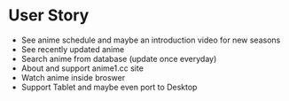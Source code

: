 # User Story
- See anime schedule and maybe an introduction video for new seasons
- See recently updated anime
- Search anime from database (update once everyday)
- About and support anime1.cc site
- Watch anime inside broswer
- Support Tablet and maybe even port to Desktop
